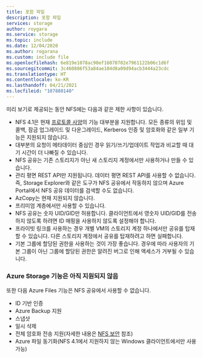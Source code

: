 ```yaml
---
title: 포함 파일
description: 포함 파일
services: storage
author: roygara
ms.service: storage
ms.topic: include
ms.date: 12/04/2020
ms.author: rogarana
ms.custom: include file
ms.openlocfilehash: 6e819e1078ac90ef16070702e7961122b06c1d6f
ms.sourcegitcommit: 3c460886f53a84ae104d8a09d94acb3444a23cdc
ms.translationtype: HT
ms.contentlocale: ko-KR
ms.lasthandoff: 04/21/2021
ms.locfileid: "107880140"
---
```

미리 보기로 제공되는 동안 NFS에는 다음과 같은 제한 사항이 있습니다.

- NFS 4.1은 현재 [프로토콜 사양](https://tools.ietf.org/html/rfc5661)의 기능 대부분을 지원합니다. 모든 종류의 위임 및 콜백, 잠금 업그레이드 및 다운그레이드, Kerberos 인증 및 암호화와 같은 일부 기능은 지원되지 않습니다.
- 대부분의 요청이 메타데이터 중심인 경우 읽기/쓰기/업데이트 작업과 비교할 때 대기 시간이 더 나빠질 수 있습니다.
- NFS 공유는 기존 스토리지가 아닌 새 스토리지 계정에서만 사용하거나 만들 수 있습니다.
- 관리 평면 REST API만 지원됩니다. 데이터 평면 REST API를 사용할 수 없습니다. 즉, Storage Explorer와 같은 도구가 NFS 공유에서 작동하지 않으며 Azure Portal에서 NFS 공유 데이터를 검색할 수도 없습니다.
- AzCopy는 현재 지원되지 않습니다.
- 프리미엄 계층에서만 사용할 수 있습니다.
- NFS 공유는 숫자 UID/GID만 허용합니다. 클라이언트에서 영숫자 UID/GID를 전송하지 않도록 하려면 ID 매핑을 사용하지 않도록 설정해야 합니다.
- 프라이빗 링크를 사용하는 경우 개별 VM의 스토리지 계정 하나에서만 공유를 탑재할 수 있습니다. 다른 스토리지 계정에서 공유를 탑재하려고 하면 실패합니다.
- 기본 그룹에 할당된 권한을 사용하는 것이 가장 좋습니다. 경우에 따라 사용자의 기본 그룹이 아닌 그룹에 할당된 권한은 알려진 버그로 인해 액세스가 거부될 수 있습니다.

### <a name="azure-storage-features-not-yet-supported"></a>Azure Storage 기능은 아직 지원되지 않음

또한 다음 Azure Files 기능은 NFS 공유에서 사용할 수 없습니다.

- ID 기반 인증
- Azure Backup 지원
- 스냅샷
- 일시 삭제
- 전체 암호화 전송 지원(자세한 내용은 [NFS 보안](../articles/storage/files/storage-files-compare-protocols.md#security) 참조)
- Azure 파일 동기화(NFS 4.1에서 지원하지 않는 Windows 클라이언트에서만 사용 가능)
